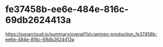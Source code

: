 # fe37458b-ee6e-484e-816c-69db2624413a
https://sonarcloud.io/summary/overall?id=iamneo-production_fe37458b-ee6e-484e-816c-69db2624413a
